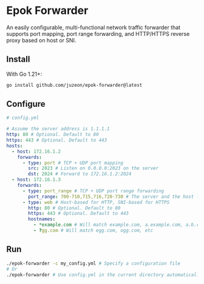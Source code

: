 # Epok Forwarder

An easily configurable, multi-functional network traffic forwarder that supports port mapping, port range forwarding, and HTTP/HTTPS reverse proxy based on host or SNI.

## Install

With Go 1.21+:

```bash
go install github.com/juzeon/epok-forwarder@latest
```

## Configure

```yaml
# config.yml

# Assume the server address is 1.1.1.1
http: 80 # Optional. Default to 80
https: 443 # Optional. Default to 443
hosts:
  - host: 172.16.1.2
    forwards:
      - type: port # TCP + UDP port mapping
        src: 2023 # Listen on 0.0.0.0:2023 on the server
        dst: 2024 # Forward to 172.16.1.2:2024
  - host: 172.16.1.3
    forwards:
      - type: port_range # TCP + UDP port range forwarding
        port_range: 700-710,715,716,720-730 # The server and the host listen on the same port numbers. Inclusive on both sides
      - type: web # Host-based for HTTP, SNI-based for HTTPS
        http: 80 # Optional. Default to 80
        https: 443 # Optional. Default to 443
        hostnames:
          - *example.com # Will match example.com, a.example.com, a.b.c.example.com, hello-example.com, etc
          - ?gg.com # Will match egg.com, ogg.com, etc
```

## Run

```bash
./epok-forwarder -c my_config.yml # Specify a configuration file
# Or
./epok-forwarder # Use config.yml in the current directory automatically
```


